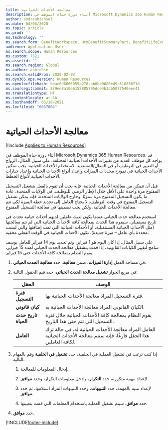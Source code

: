 ```yaml
---
title: معالجة الأحداث الحياتية
description: أثناء دورة حياة الموظف في Microsoft Dynamics 365 Human Resources، قد يواجه كل موظف العديد من تغييرات الأحداث الحياتية المختلفة.
author: andreabichsel
ms.date: 04/06/2020
ms.topic: article
ms.prod: ''
ms.technology: ''
ms.search.form: BenefitWorkspace, HcmBenefitSummaryPart, BenefitLifeEventTypes, BenefitEligibilityProcessResultViewer
audience: Application User
ms.search.scope: Human Resources
ms.custom: 7521
ms.assetid: ''
ms.search.region: Global
ms.author: anbichse
ms.search.validFrom: 2020-02-03
ms.dyn365.ops.version: Human Resources
ms.openlocfilehash: beac0d6666055a278cab0be9080e49c51885671d
ms.sourcegitcommit: 879ee8a10e6158885795dce4b3db5077540eec41
ms.translationtype: HT
ms.contentlocale: ar-SA
ms.lasthandoff: 05/18/2021
ms.locfileid: "6057804"
---
```

# <a name="process-life-events"></a>معالجة الأحداث الحياتية

[!include [Applies to Human Resources](../includes/applies-to-hr.md)]

أثناء دورة حياة الموظف في Microsoft Dynamics 365 Human Resources، قد يواجه كل موظف العديد من تغييرات الأحداث الحياتية المختلفة. على سبيل المثال، الزواج أو التغيير في التوظيف أو في المعال/المستفيد. لاستخدام الأحداث الحياتية، يجب تمكين الأحداث الحياتية في نموذج محددات الميزات وإعداد أنواع الأحداث الحياتية وإعداد خيارات الأحداث الحياتية لأنواع الخطط.

قبل أن تتمكن من معالجة الأحداث الحياتية، فإنه يجب أن تقوم بالفعل بتشغيل التسجيل المفتوح مرة واحدة على الأقل خلال الإطار الزمني للتوظيف. في الولايات المتحدة، عادة ما يكون التسجيل المفتوح مرة سنويًا. وخارج الولايات المتحدة، فإنه يمكن تشغيل التسجيل المفتوح في وقت التوظيف. لا يحتاج العامل إلى تحديد خطة الميزة لكي تتم معالجة الأحداث الحياتية، ولكن يجب تضمينها في معالجة التسجيل المفتوح. 

استخدم معالجة حدث الحياتي عندما يكون لديك عاملين لديهم أحداث حياتية تحدث في تاريخ مستقبلي. سيقوم هذا الحدث بمعالجة كافة الأحداث الحياتية التي لم تتم معالجتها (مثل الأحداث الحياتية المستقبلية، أو الأحداث الحياتية التي تمت إضافتها والتي ليست محددة بأي عامل – ميزة جديدة). تكون الأحداث الحياتية في الوقت الفعلي مخفية.

على سبيل المثال، إذا كان اليوم هو 1 فبراير، وتم تحديد يوم 14 فبراير للعامل يوسف سامح لتغيير الكيانات القانونية، إذا قمت بتشغيل معالجة الحدث الحياتي لمده 15 فبراير، يقوم النظام بمعالجة كافة الأحداث حتى 15 فبراير. 

1. في مساحة العمل **إدارة الميزات**، ضمن **معالجة**، حدد **معالجة الحدث الحياتي**.

2. في مربع الحوار **تشغيل معالجة الحدث الحياتي**، حدد قيم الحقول التالية:

   | الحقل | ‏‏الوصف |
   | --- | --- |
   | **فترة التسجيل** | فترة التسجيل المراد معالجة الأحداث الحياتية بها. |
   | **كيان قانوني** | الكيان القانوني المراد معالجة الأحداث الحياتية به. |
   | **تاريخ حدث الحياة** | يقوم النظام بمعالجة كافة الأحداث الحياتية خلال فترة التسجيل التي تتم حتى هذا التاريخ. |
   | **العامل** | العامل المراد معالجة الأحداث الحياتية له. في حالة ترك هذا الحقل فارغًا، فإنه ستتم معالجة الأحداث الحياتية لكافة العاملين. |

3. إذا كنت ترغب في تشغيل العملية في الخلفية، حدد **تشغيل في الخلفية** وقم بالمهام التالية:

   1. إدخال المعلومات للمعالجة.

   2. لإعداد مهمة متكررة، حدد **التكرار**، وادخل معلومات التكرار، وحدد **موافق**.

   3. لإعداد تنبيه بالمهمة، حدد **التنبيهات**، وحدد التنبيهات المراد استلامها، ثم حدد **موافق**.

   4. حدد **موافق**. سيتم تشغيل العملية باستخدام المعلمات التي قمت بتعيينها.

4. حدد **موافق**.


[!INCLUDE[footer-include](../includes/footer-banner.md)]
